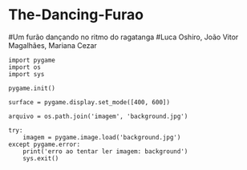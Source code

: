 # The-Dancing-Furao
#Um furão dançando no ritmo do ragatanga
#Luca Oshiro, João Vitor Magalhães, Mariana Cezar

    import pygame
    import os
    import sys

    pygame.init()

    surface = pygame.display.set_mode([400, 600])

    arquivo = os.path.join('imagem', 'background.jpg')

    try:
        imagem = pygame.image.load('background.jpg')
    except pygame.error:
        print('erro ao tentar ler imagem: background')
        sys.exit()
